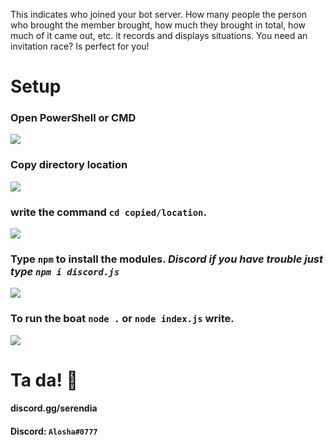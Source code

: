 This indicates who joined your bot server. How many people the person who brought the member brought, how much they brought in total, how much of it came out, etc. it records and displays situations. You need an invitation race? Is perfect for you!

# Setup
### **Open PowerShell** or  **CMD** 
![](https://resimler.aloshaplugins.com/resim/x0ji7lewur.png?raw=true)
### Copy directory location
![](https://resimler.aloshaplugins.com/resim/ui484umb6c.png?raw=true)
### write the command `cd copied/location`. 
![](https://resimler.aloshaplugins.com/resim/quzzwrqbnt.png?raw=true)
### Type `npm` to install the modules. *Discord if you have trouble just type `npm i discord.js`*
![](https://resimler.aloshaplugins.com/resim/rvzrqt9mcm.png?raw=true "")
### To run the boat `node .` or `node index.js` write.
![](https://resimler.aloshaplugins.com/resim/gdzy93hcqq.png?raw=true "")

# Ta da! 🎉



#### discord.gg/serendia
#### Discord: `Alosha#0777`
